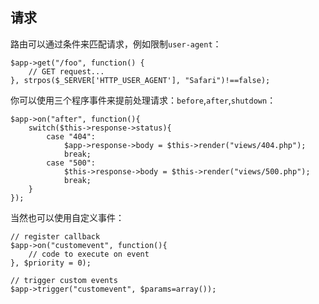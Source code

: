 请求
------------

路由可以通过条件来匹配请求，例如限制`user-agent`：

    $app->get("/foo", function() {
        // GET request...
    }, strpos($_SERVER['HTTP_USER_AGENT'], "Safari")!==false);

你可以使用三个程序事件来提前处理请求：`before`,`after`,`shutdown`：

    $app->on("after", function(){
        switch($this->response->status){
            case "404":
                $app->response->body = $this->render("views/404.php");
                break;
            case "500":
                $this->response->body = $this->render("views/500.php");
                break;
        }
    });

当然也可以使用自定义事件：

    // register callback
    $app->on("customevent", function(){
        // code to execute on event
    }, $priority = 0);

    // trigger custom events
    $app->trigger("customevent", $params=array());